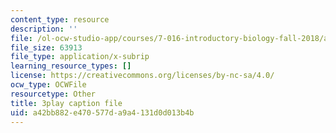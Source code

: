 ```yaml
---
content_type: resource
description: ''
file: /ol-ocw-studio-app/courses/7-016-introductory-biology-fall-2018/a42bb882e470577da9a4131d0d013b4b_7gLcuMtM_HY.vtt
file_size: 63913
file_type: application/x-subrip
learning_resource_types: []
license: https://creativecommons.org/licenses/by-nc-sa/4.0/
ocw_type: OCWFile
resourcetype: Other
title: 3play caption file
uid: a42bb882-e470-577d-a9a4-131d0d013b4b
---
```

